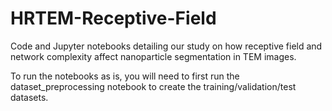 # HRTEM-Receptive-Field
Code and Jupyter notebooks detailing our study on how receptive field and network complexity affect nanoparticle segmentation in TEM images.

To run the notebooks as is, you will need to first run the dataset_preprocessing notebook to create the training/validation/test datasets.
